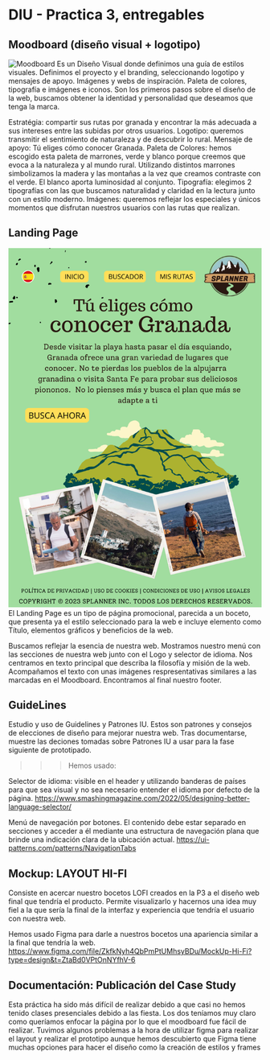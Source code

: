 # DIU - Practica 3, entregables

## Moodboard (diseño visual + logotipo)   
![Moodboard](Moodboard.png)
Es un Diseño Visual donde definimos una guía de estilos visuales. Definimos el proyecto y el branding, seleccionando logotipo y mensajes de apoyo. Imágenes y webs de inspiración. Paleta de colores, tipografía e imágenes e iconos. Son los primeros pasos sobre el diseño de la web, buscamos obtener la identidad y personalidad que deseamos que tenga la marca.

Estratégia: compartir sus rutas por granada y encontrar la más adecuada a sus intereses entre las subidas por otros usuarios.
Logotipo: queremos transmitir el sentimiento de naturaleza y de descubrir lo rural.
Mensaje de apoyo: Tú eliges cómo conocer Granada.
Paleta de Colores: hemos escogido esta paleta de marrones, verde y blanco porque creemos que evoca a la naturaleza y al mundo rural. Utilizando distintos marrones simbolizamos la madera y las montañas a la vez que creamos contraste con el verde. El blanco aporta luminosidad al conjunto.
Tipografía: elegimos 2 tipografías con las que buscamos naturalidad y claridad en la lectura  junto con un estilo moderno.
Imágenes: queremos reflejar los especiales y únicos momentos que disfrutan nuestros usuarios con las rutas que realizan.


## Landing Page
![Landing Page](LandingPage.png)
El Landing Page es un tipo de página promocional, parecida a un boceto, que presenta ya el estilo seleccionado para la web e incluye elemento como Título, elementos gráficos y beneficios de la web.

Buscamos reflejar la esencia de nuestra web. Mostramos nuestro menú con las secciones de nuestra web junto con el Logo y selector de idioma.
Nos centramos en texto principal que describa la filosofía y misión de la web. Acompañamos el texto con unas imágenes respresentativas similares a las marcadas en el Moodboard.
Encontramos al final nuestro footer.

## GuideLines
Estudio y uso de Guidelines y Patrones IU. Estos son patrones y consejos de elecciones de diseño para mejorar nuestra web. Tras documentarse, muestre las deciones tomadas sobre Patrones IU a usar para la fase siguiente de prototipado.

>>>Hemos usado:

Selector de idioma: visible en el header y utilizando banderas de países para que sea visual y no sea necesario entender el idioma por defecto de la página.
https://www.smashingmagazine.com/2022/05/designing-better-language-selector/

Menú de navegación por botones. El contenido debe estar separado en secciones y acceder a él mediante una estructura de navegación plana que brinde una indicación clara de la ubicación actual.
https://ui-patterns.com/patterns/NavigationTabs


## Mockup: LAYOUT HI-FI
Consiste en acercar nuestro bocetos LOFI creados en la P3 a el diseño web final que tendría el producto. Permite visualizarlo y hacernos una idea muy fiel a la que sería la final de la interfaz y experiencia que tendría el usuario con nuestra web.

Hemos usado Figma para darle a nuestros bocetos una apariencia similar a la final que tendría la web.
https://www.figma.com/file/ZkfkNyh4QbPmPtUMhsyBDu/MockUp-Hi-Fi?type=design&t=ZtaBd0VPtOnNYfhV-6

## Documentación: Publicación del Case Study
Esta práctica ha sido más difícil de realizar debido a que casi no hemos tenido clases presenciales debido a las fiesta. Los dos teníamos muy claro como queríamos enfocar la página por lo que el moodboard fue fácil de realizar. Tuvimos algunos problemas a la hora de utilizar figma para realizar el layout y realizar el prototipo aunque hemos descubierto que Figma tiene muchas opciones para hacer el diseño como la creación de estilos y frames

 
